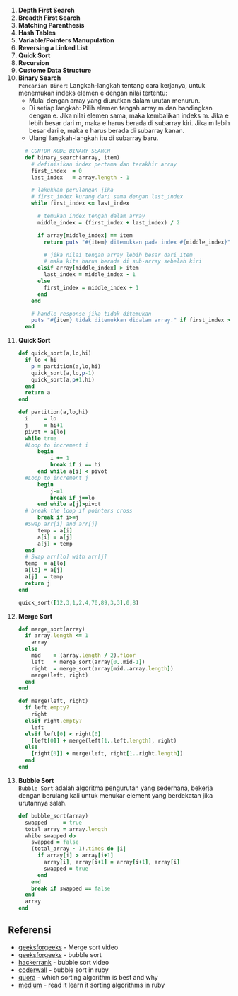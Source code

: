 1. **Depth First Search**
2. **Breadth First Search**
3. **Matching Parenthesis**
4. **Hash Tables**
5. **Variable/Pointers Manupulation**
6. **Reversing a Linked List**
7. **Quick Sort**
8. **Recursion**
9. **Custome Data Structure**
10. **Binary Search**  
    `Pencarian Biner`: Langkah-langkah tentang cara kerjanya, untuk menemukan indeks elemen e dengan nilai tertentu:
    * Mulai dengan array yang diurutkan dalam urutan menurun.
    * Di setiap langkah: Pilih elemen tengah array m dan bandingkan dengan e. Jika nilai elemen sama, maka kembalikan indeks m. Jika e lebih besar dari m, maka e harus berada di subarray kiri. Jika m lebih besar dari e, maka e harus berada di subarray kanan.
    * Ulangi langkah-langkah itu di subarray baru.
    ```ruby
      # CONTOH KODE BINARY SEARCH
      def binary_search(array, item)
        # definisikan index pertama dan terakhir array
        first_index  = 0
        last_index   = array.length - 1

        # lakukkan perulangan jika 
        # first_index kurang dari sama dengan last_index
        while first_index <= last_index

          # temukan index tengah dalam array
          middle_index = (first_index + last_index) / 2

          if array[middle_index] == item
            return puts "#{item} ditemukkan pada index #{middle_index}"

            # jika nilai tengah array lebih besar dari item
            # maka kita harus berada di sub-array sebelah kiri
          elsif array[middle_index] > item
            last_index = middle_index - 1
          else
            first_index = middle_index + 1
          end
        end

        # handle response jika tidak ditemukan
        puts "#{item} tidak ditemukkan didalam array." if first_index > last_index
      end
    ```
11. **Quick Sort**
    ```ruby
    def quick_sort(a,lo,hi)
      if lo < hi
        p = partition(a,lo,hi)
        quick_sort(a,lo,p-1)
        quick_sort(a,p+1,hi)
      end
      return a
    end

    def partition(a,lo,hi)
      i     = lo
      j     = hi+1
      pivot = a[lo]
      while true
      #Loop to increment i
          begin
              i += 1
              break if i == hi
          end while a[i] < pivot
      #Loop to increment j
          begin 
              j-=1
              break if j==lo
          end while a[j]>pivot
      # break the loop if pointers cross
          break if i>=j
      #Swap arr[i] and arr[j]
          temp = a[i]
          a[i] = a[j]
          a[j] = temp
      end
      # Swap arr[lo] with arr[j]
      temp  = a[lo]
      a[lo] = a[j]
      a[j]  = temp
      return j
    end

    quick_sort([12,3,1,2,4,70,89,3,3],0,8)
    ```
12. **Merge Sort**
    ```ruby
    def merge_sort(array)
      if array.length <= 1
        array
      else
        mid    = (array.length / 2).floor
        left   = merge_sort(array[0..mid-1])
        right  = merge_sort(array[mid..array.length])
        merge(left, right)
      end
    end

    def merge(left, right)
      if left.empty?
        right
      elsif right.empty?
        left
      elsif left[0] < right[0]
        [left[0]] + merge(left[1..left.length], right)
      else
        [right[0]] + merge(left, right[1..right.length])
      end
    end
    ```
13. **Bubble Sort**  
    `Bubble Sort` adalah algoritma pengurutan yang sederhana, bekerja dengan berulang kali untuk menukar element yang berdekatan jika urutannya salah.
    ```ruby
    def bubble_sort(array)
      swapped     = true
      total_array = array.length
      while swapped do
        swapped = false
        (total_array - 1).times do |i|
          if array[i] > array[i+1]
            array[i], array[i+1] = array[i+1], array[i]
            swapped = true
          end
        end
        break if swapped == false
      end
      array
    end
    ```

## Referensi
* [geeksforgeeks](https://www.youtube.com/watch?v=JSceec-wEyw) - Merge sort video
* [geeksforgeeks](https://www.geeksforgeeks.org/bubble-sort/) - bubble sort
* [hackerrank](https://www.youtube.com/watch?v=6Gv8vg0kcHc) - bubble sort video
* [coderwall](https://coderwall.com/p/ssdcua/bubble-sort-in-ruby) - bubble sort in ruby
* [quora](https://www.quora.com/Which-sorting-algorithm-is-best-and-why) - which sorting algorithm is best and why
* [medium](https://medium.com/@limichelle21/read-it-learn-it-build-it-sorting-algorithms-in-ruby-ead04b04baa6) - read it learn it sorting algorithms in ruby
